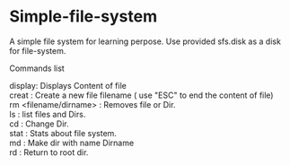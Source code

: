 # Simple-file-system
A simple file system for learning perpose.
Use provided sfs.disk as a disk for file-system.

Commands list

display: Displays Content of file </br>
creat <filename> : Create a new file filename ( use "ESC" to end the content of file) </br>
rm <filename/dirname> : Removes file or Dir. </br>
ls : list files and Dirs. </br>
cd : Change Dir.</br>
stat : Stats about file system. </br>
md <Dirname> : Make dir with name Dirname </br>
rd  : Return to root dir. </br>
  


